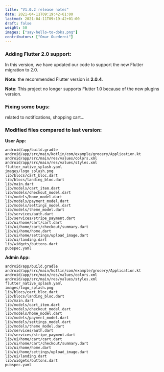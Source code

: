 ```yaml
---
title: "V1.0.2 release notes"
date: 2021-04-11T09:19:42+01:00
lastmod: 2021-04-11T09:19:42+01:00
draft: false
weight: 50
images: ["say-hello-to-doks.png"]
contributors: ["Omar Ouederni"]
---
```


### Adding Flutter 2.0 support:

In this version, we have updated our code to support the new Flutter migration to 2.0.

**Note:** the recommended Flutter version is **2.0.4**.

**Note:** This project no longer supports Flutter 1.0 because of the new plugins version.


### Fixing some bugs:
related to notifications, shopping cart...

### Modified files compared to last version:

**User App:**
```
android/app/build.gradle
android/app/src/main/kotlin/com/example/grocery/Application.kt
android/app/src/main/res/values/colors.xml
android/app/src/main/res/values/styles.xml
flutter_native_splash.yaml
images/logo_splash.png
lib/blocs/cart_bloc.dart
lib/blocs/landing_bloc.dart
lib/main.dart
lib/models/cart_item.dart
lib/models/checkout_model.dart
lib/models/home_model.dart
lib/models/payment_model.dart
lib/models/settings_model.dart
lib/models/theme_model.dart
lib/services/auth.dart
lib/services/stripe_payment.dart
lib/ui/home/cart/cart.dart
lib/ui/home/cart/checkout/summary.dart
lib/ui/home/home.dart
lib/ui/home/settings/upload_image.dart
lib/ui/landing.dart
lib/widgets/buttons.dart
pubspec.yaml
```
**Admin App:**
```
android/app/build.gradle
android/app/src/main/kotlin/com/example/grocery/Application.kt
android/app/src/main/res/values/colors.xml
android/app/src/main/res/values/styles.xml
flutter_native_splash.yaml
images/logo_splash.png
lib/blocs/cart_bloc.dart
lib/blocs/landing_bloc.dart
lib/main.dart
lib/models/cart_item.dart
lib/models/checkout_model.dart
lib/models/home_model.dart
lib/models/payment_model.dart
lib/models/settings_model.dart
lib/models/theme_model.dart
lib/services/auth.dart
lib/services/stripe_payment.dart
lib/ui/home/cart/cart.dart
lib/ui/home/cart/checkout/summary.dart
lib/ui/home/home.dart
lib/ui/home/settings/upload_image.dart
lib/ui/landing.dart
lib/widgets/buttons.dart
pubspec.yaml
```

